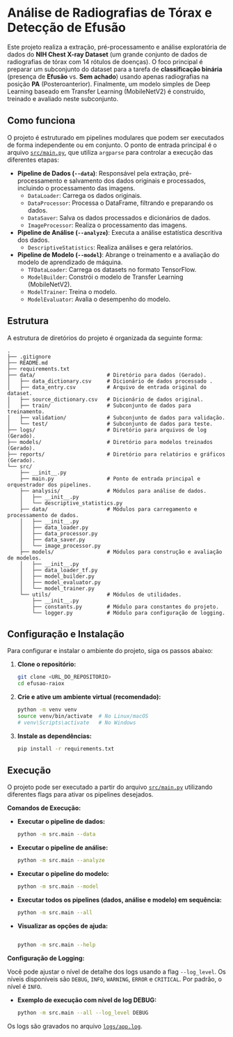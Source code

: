 # Análise de Radiografias de Tórax e Detecção de Efusão

Este projeto realiza a extração, pré-processamento e análise exploratória de dados do **NIH Chest X-ray Dataset** (um grande conjunto de dados de radiografias de tórax com 14 rótulos de doenças). O foco principal é preparar um subconjunto do dataset para a tarefa de **classificação binária** (presença de **Efusão** vs. **Sem achado**) usando apenas radiografias na posição **PA** (Posteroanterior). Finalmente, um modelo simples de Deep Learning baseado em Transfer Learning (MobileNetV2) é construído, treinado e avaliado neste subconjunto.

## Como funciona

O projeto é estruturado em pipelines modulares que podem ser executados de forma independente ou em conjunto. O ponto de entrada principal é o arquivo [`src/main.py`](src/main.py), que utiliza `argparse` para controlar a execução das diferentes etapas:

*   **Pipeline de Dados (`--data`)**: Responsável pela extração, pré-processamento e salvamento dos dados originais e processados, incluindo o processamento das imagens.
    *   `DataLoader`: Carrega os dados originais.
    *   `DataProcessor`: Processa o DataFrame, filtrando e preparando os dados.
    *   `DataSaver`: Salva os dados processados e dicionários de dados.
    *   `ImageProcessor`: Realiza o processamento das imagens.
*   **Pipeline de Análise (`--analyze`)**: Executa a análise estatística descritiva dos dados.
    *   `DescriptiveStatistics`: Realiza análises e gera relatórios.
*   **Pipeline de Modelo (`--model`)**: Abrange o treinamento e a avaliação do modelo de aprendizado de máquina.
    *   `TFDataLoader`: Carrega os datasets no formato TensorFlow.
    *   `ModelBuilder`: Constrói o modelo de Transfer Learning (MobileNetV2).
    *   `ModelTrainer`: Treina o modelo.
    *   `ModelEvaluator`: Avalia o desempenho do modelo.

## Estrutura

A estrutura de diretórios do projeto é organizada da seguinte forma:

```
.
├── .gitignore                  
├── README.md                   
├── requirements.txt            
├── data/                       # Diretório para dados (Gerado).
│   ├── data_dictionary.csv     # Dicionário de dados processado .
│   ├── data_entry.csv          # Arquivo de entrada original do dataset.
│   ├── source_dictionary.csv   # Dicionário de dados original.
│   ├── train/                  # Subconjunto de dados para treinamento.
│   ├── validation/             # Subconjunto de dados para validação.
│   └── test/                   # Subconjunto de dados para teste.
├── logs/                       # Diretório para arquivos de log (Gerado).
├── models/                     # Diretório para modelos treinados (Gerado).
├── reports/                    # Diretório para relatórios e gráficos (Gerado).
└── src/                        
    ├── __init__.py   
    ├── main.py                 # Ponto de entrada principal e orquestrador dos pipelines.
    ├── analysis/               # Módulos para análise de dados.
    │   ├── __init__.py   
    │   └── descriptive_statistics.py 
    ├── data/                   # Módulos para carregamento e processamento de dados.
    │   ├── __init__.py         
    │   ├── data_loader.py      
    │   ├── data_processor.py   
    │   ├── data_saver.py       
    │   └── image_processor.py  
    ├── models/                 # Módulos para construção e avaliação de modelos.
    │   ├── __init__.py    
    │   ├── data_loader_tf.py 
    │   ├── model_builder.py   
    │   ├── model_evaluator.py 
    │   └── model_trainer.py  
    └── utils/                  # Módulos de utilidades.
        ├── __init__.py         
        ├── constants.py        # Módulo para constantes do projeto.
        └── logger.py           # Módulo para configuração de logging.
```

## Configuração e Instalação

Para configurar e instalar o ambiente do projeto, siga os passos abaixo:

1.  **Clone o repositório:**
    ```bash
    git clone <URL_DO_REPOSITORIO>
    cd efusao-raiox
    ```
2.  **Crie e ative um ambiente virtual (recomendado):**
    ```bash
    python -m venv venv
    source venv/bin/activate  # No Linux/macOS
    # venv\Scripts\activate   # No Windows
    ```
3.  **Instale as dependências:**
    ```bash
    pip install -r requirements.txt
    ```

## Execução

O projeto pode ser executado a partir do arquivo [`src/main.py`](src/main.py) utilizando diferentes flags para ativar os pipelines desejados.

**Comandos de Execução:**

*   **Executar o pipeline de dados:**
    ```bash
    python -m src.main --data
    ```
*   **Executar o pipeline de análise:**
    ```bash
    python -m src.main --analyze
    ```
*   **Executar o pipeline do modelo:**
    ```bash
    python -m src.main --model
    ```
*   **Executar todos os pipelines (dados, análise e modelo) em sequência:**
    ```bash
    python -m src.main --all
    ```
*   **Visualizar as opções de ajuda:**
    ```bash

    python -m src.main --help
    ```

**Configuração de Logging:**

Você pode ajustar o nível de detalhe dos logs usando a flag `--log_level`. Os níveis disponíveis são `DEBUG`, `INFO`, `WARNING`, `ERROR` e `CRITICAL`. Por padrão, o nível é `INFO`.

*   **Exemplo de execução com nível de log DEBUG:**
    ```bash
    python -m src.main --all --log_level DEBUG
    ```

Os logs são gravados no arquivo [`logs/app.log`](logs/app.log).
